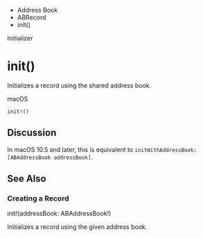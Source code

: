 

- Address Book
- ABRecord
-  init() 

Initializer

# init()

Initializes a record using the shared address book.

macOS

``` source
init!()
```

## Discussion

In macOS 10.5 and later, this is equivalent to `initWithAddressBook:[ABAddressBook addressBook]`.

## See Also

### Creating a Record

init!(addressBook: ABAddressBook!)

Initializes a record using the given address book.

